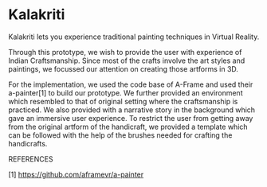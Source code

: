# Kalakriti
Kalakriti lets you experience traditional painting techniques in Virtual Reality.

Through this prototype, we wish to provide the user with experience of Indian Craftsmanship. Since most of the crafts involve the art styles and paintings, we focussed our attention on creating those artforms in 3D. 

For the implementation, we used the code base of A-Frame and used their a-painter[1] to build our prototype. We further provided an environment which resembled to that of original setting where the craftsmanship is practiced. We also provided with a narrative story in the background which gave an immersive user experience. To restrict the user from getting away from the original artform of the handicraft, we provided a template which can be followed with the help of the brushes needed for crafting the handicrafts.


REFERENCES

[1] https://github.com/aframevr/a-painter

